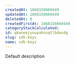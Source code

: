 ```yaml
---
createdAt: 1668158660449
updatedAt: 1668158660449
deletedAt: 0
createdFirstAt: 1668158660449
categoryStackCalculated: 
id: qkwneejyoupahnzqtlbdwxdg
slug: sdk-keys
name: sdk-keys
---
```


Default description